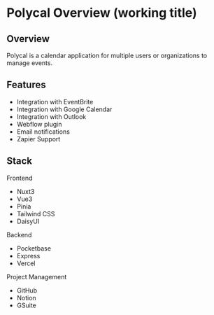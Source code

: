 # Polycal Overview (working title)

## Overview

Polycal is a calendar application for multiple users or organizations to manage events.

## Features

- Integration with EventBrite
- Integration with Google Calendar
- Integration with Outlook
- Webflow plugin
- Email notifications
- Zapier Support

## Stack

Frontend

- Nuxt3
- Vue3
- Pinia
- Tailwind CSS
- DaisyUI

Backend

- Pocketbase
- Express
- Vercel

Project Management

- GitHub
- Notion
- GSuite

